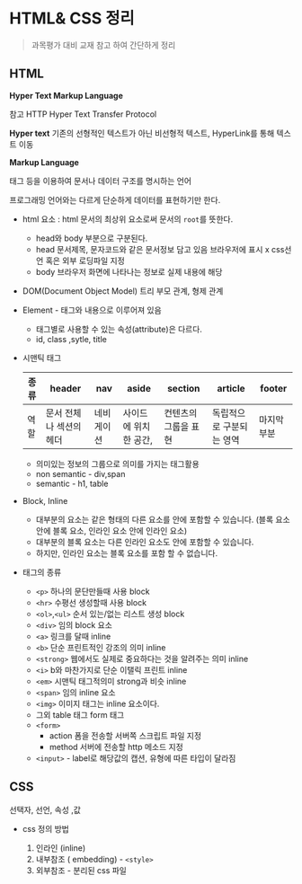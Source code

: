 # HTML& CSS 정리

> 과목평가 대비 교재 참고 하여 간단하게 정리





## HTML

**Hyper Text Markup Language** 



참고 HTTP Hyper Text Transfer Protocol



**Hyper text** 기존의 선형적인 텍스트가 아닌 비선형적 텍스트, HyperLink를 통해 텍스트 이동



**Markup Language**

태그 등을 이용하여 문서나 데이터 구조를 명시하는 언어

프로그래밍 언어와는 다르게 단순하게 데이터를 표현하기만 한다.



* html 요소 : html 문서의 최상위 요소로써 문서의 `root`를 뜻한다.

  * head와 body 부분으로 구분된다.
  * head 문서제목, 문자코드와 같은 문서정보 담고 있음 브라우저에 표시 x  css선언 혹은 외부 로딩파일 지정
  * body 브라우저 화면에 나타나는 정보로 실제 내용에 해당

* DOM(Document Object Model) 트리 부모 관계, 형제 관계

* Element - 태그와 내용으로 이루어져 있음

  * 태그별로 사용할 수 있는 속성(attribute)은 다르다.
  * id, class ,sytle, title

* 시맨틱 태그

  | 종류 | header                  | nav        | aside                 | section              | article                  | footer      |
  | ---- | ----------------------- | ---------- | --------------------- | -------------------- | ------------------------ | ----------- |
  | 역할 | 문서 전체나 섹션의 헤더 | 네비게이션 | 사이드에 위치한 공간, | 컨텐츠의 그룹을 표현 | 독립적으로 구분되는 영역 | 마지막 부분 |

  * 의미있는 정보의 그룹으로 의미를 가지는 태그활용
  * non semantic - div,span
  * semantic - h1, table

* Block, Inline

  * 대부분의 요소는 같은 형태의 다른 요소를 안에 포함할 수 있습니다. (블록 요소 안에 블록 요소, 인라인 요소 안에 인라인 요소)
  * 대부분의 블록 요소는 다른 인라인 요소도 안에 포함할 수 있습니다.
  * 하지만, 인라인 요소는 블록 요소를 포함 할 수 없습니다.

* 태그의 종류

  * `<p>` 하나의 문단만들때 사용 block
  * `<hr>` 수평선 생성할때 사용 block
  * `<ol>`,`<ul>` 순서 있는/없는 리스트 생성 block
  * `<div>` 임의 block 요소
  * `<a>` 링크를 달때 inline
  * `<b>` 단순 프린트적인 강조의 의미 inline
  * `<strong>` 웹에서도 실제로 중요하다는 것을 알려주는 의미 inline
  * `<i>` b와 마찬가지로 단순 이탤릭 프린트 inline
  * `<em>` 시맨틱 태그적의미 strong과 비슷 inline
  * `<span>` 임의 inline 요소
  * `<img>` 이미지 태그는 inline 요소이다.
  * 그외 table 태그 form 태그
  * `<form>`
    * action 폼을 전송할 서버쪽 스크립트 파일 지정
    * method 서버에 전송할 http 메소드 지정
  * `<input>` - label로 해당값의 캡션, 유형에 따른 타입이 달라짐









## CSS

선택자, 선언, 속성 ,값



* css 정의 방법

  1. 인라인 (inline)
  2. 내부참조 ( embedding) - `<style>`
  3. 외부참조 - 분리된 css 파일

  







